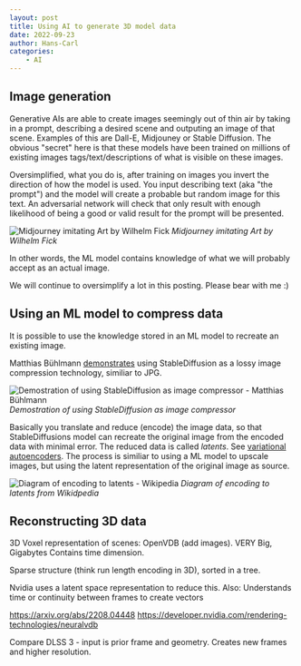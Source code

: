 ```yaml
---
layout: post
title: Using AI to generate 3D model data
date: 2022-09-23
author: Hans-Carl
categories:
    - AI
---
```


## Image generation

Generative AIs are able to create images seemingly out of thin air by taking in a prompt, describing a desired scene and outputing an image of that scene.  Examples of this are Dall-E, Midjouney or Stable Diffusion. The obvious "secret" here is that these models have been trained on millions of existing images tags/text/descriptions of what is visible on these images. 

Oversimplified, what you do is, after training on images you invert the direction of how the model is used. You input describing text (aka "the prompt") and the model will create a probable but random image for this text. An adversarial network will check that only result with enough likelihood of being a good or valid result for the prompt will be presented.

![Midjourney imitating Art by Wilhelm Fick](https://github.com/willwulfken/MidJourney-Styles-and-Keywords-Reference/raw/main/Images/MJ_V3/MidJourney_Styles/Artists/Art_By_Wilhelm_Fick.png)
*Midjourney imitating Art by Wilhelm Fick*

In other words, the ML model contains knowledge of what we will probably accept as an actual image.

We will continue to oversimplify a lot in this posting. Please bear with me :)

## Using an ML model to compress data

It is possible to use the knowledge stored in an ML model to recreate an existing image. 

Matthias Bühlmann [demonstrates](https://matthias-buehlmann.medium.com/stable-diffusion-based-image-compresssion-6f1f0a399202) using StableDiffusion as a lossy image compression technology, similiar to JPG.

![Demostration of using StableDiffusion as image compressor - Matthias Bühlmann](https://miro.medium.com/max/1100/1*RxuQz8chZmHk8n2fwpgDsg.png)
*Demostration of using StableDiffusion as image compressor*

Basically you translate and reduce (encode) the image data, so that StableDiffusions model can recreate the original image from the encoded data with minimal error. The reduced data is called *latents*. See [variational autoencoders](https://en.wikipedia.org/wiki/Variational_autoencoder). The process is similiar to using a ML model to upscale images, but using the latent representation of the original image as source.

![Diagram of encoding to latents - Wikipedia](https://upload.wikimedia.org/wikipedia/commons/thumb/4/4a/VAE_Basic.png/638px-VAE_Basic.png)
*Diagram of encoding to latents from Wikidpedia*

## Reconstructing 3D data

3D Voxel representation of scenes: OpenVDB (add images). VERY Big, Gigabytes
Contains time dimension.

Sparse structure (think run length encoding in 3D), sorted in a tree.

Nvidia uses a latent space representation to reduce this. Also: Understands time or continuity between frames to create vectors

https://arxiv.org/abs/2208.04448
https://developer.nvidia.com/rendering-technologies/neuralvdb 

Compare DLSS 3 - input is prior frame and geometry. Creates new frames and higher resolution.